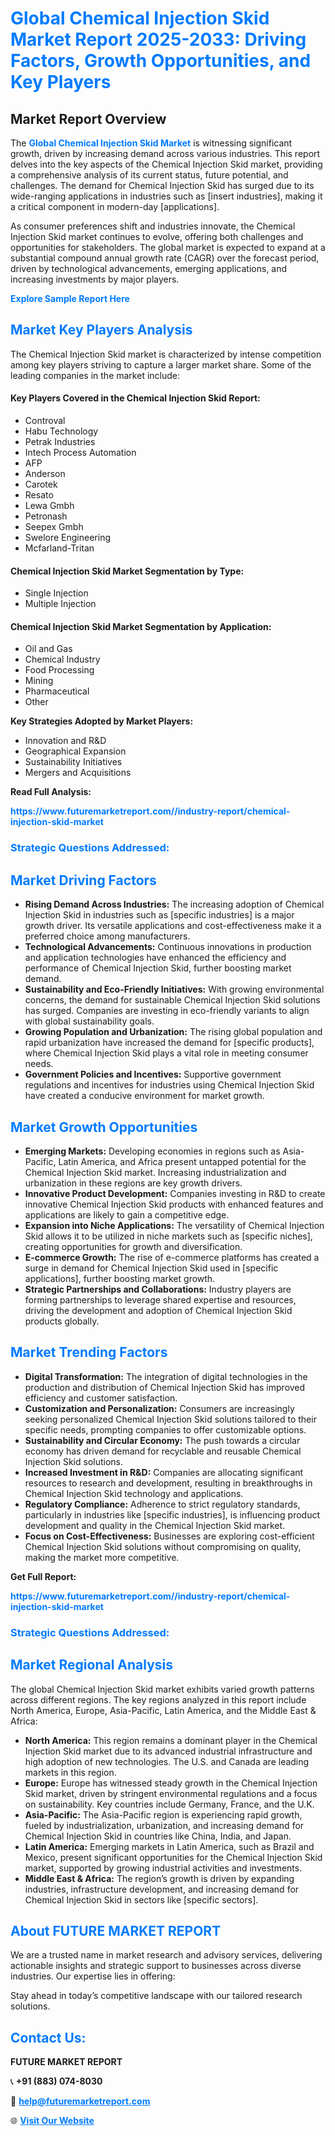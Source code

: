 <h1 style="color: #007BFF;">Global Chemical Injection Skid Market Report 2025-2033: Driving Factors, Growth Opportunities, and Key Players</h1>

<section id="overview">
<h2>Market Report Overview</h2>
<p>The <a href="https://www.futuremarketreport.com//industry-report/chemical-injection-skid-market" style="color: #007BFF; text-decoration: none;"><strong>Global Chemical Injection Skid Market</strong></a> is witnessing significant growth, driven by increasing demand across various industries. This report delves into the key aspects of the Chemical Injection Skid market, providing a comprehensive analysis of its current status, future potential, and challenges. The demand for Chemical Injection Skid has surged due to its wide-ranging applications in industries such as [insert industries], making it a critical component in modern-day [applications].</p>
<p>As consumer preferences shift and industries innovate, the Chemical Injection Skid market continues to evolve, offering both challenges and opportunities for stakeholders. The global market is expected to expand at a substantial compound annual growth rate (CAGR) over the forecast period, driven by technological advancements, emerging applications, and increasing investments by major players.</p>
</section>

<section id="overview">
<p><a href="https://www.futuremarketreport.com//request-sample/reportId=88926" style="color: #007BFF; text-decoration: none;"><strong>Explore Sample Report Here</strong></a></p>
</section>

<section id="key-players">
<h2 style="color: #007BFF;">Market Key Players Analysis</h2>
<p>The Chemical Injection Skid market is characterized by intense competition among key players striving to capture a larger market share. Some of the leading companies in the market include:</p>
<h4>Key Players Covered in the Chemical Injection Skid Report:</h4>
<ul><li>Controval</li><li>Habu Technology</li><li>Petrak Industries</li><li>Intech Process Automation</li><li>AFP</li><li>Anderson</li><li>Carotek</li><li>Resato</li><li>Lewa Gmbh</li><li>Petronash</li><li>Seepex Gmbh</li><li>Swelore Engineering</li><li>Mcfarland-Tritan</li></ul>
<h4>Chemical Injection Skid Market Segmentation by Type:</h4>
<ul><li>Single Injection</li><li>Multiple Injection</li></ul>

<h4>Chemical Injection Skid Market Segmentation by Application:</h4>
<ul><li>Oil and Gas</li><li>Chemical Industry</li><li>Food Processing</li><li>Mining</li><li>Pharmaceutical</li><li>Other</li></ul>
<p><strong>Key Strategies Adopted by Market Players:</strong></p>
<ul>
<li>Innovation and R&D</li>
<li>Geographical Expansion</li>
<li>Sustainability Initiatives</li>
<li>Mergers and Acquisitions</li>
</ul>
</section>

<section>
<p><strong>Read Full Analysis: </strong></p><a href="https://www.futuremarketreport.com//industry-report/chemical-injection-skid-market" style="color: #007BFF; text-decoration: none;"><strong>https://www.futuremarketreport.com//industry-report/chemical-injection-skid-market</strong></a>
<h3 style="color: #007BFF;">Strategic Questions Addressed:</h3>
</section>

<section id="driving-factors">
<h2 style="color: #007BFF;">Market Driving Factors</h2>
<ul>
<li><strong>Rising Demand Across Industries:</strong> The increasing adoption of Chemical Injection Skid in industries such as [specific industries] is a major growth driver. Its versatile applications and cost-effectiveness make it a preferred choice among manufacturers.</li>
<li><strong>Technological Advancements:</strong> Continuous innovations in production and application technologies have enhanced the efficiency and performance of Chemical Injection Skid, further boosting market demand.</li>
<li><strong>Sustainability and Eco-Friendly Initiatives:</strong> With growing environmental concerns, the demand for sustainable Chemical Injection Skid solutions has surged. Companies are investing in eco-friendly variants to align with global sustainability goals.</li>
<li><strong>Growing Population and Urbanization:</strong> The rising global population and rapid urbanization have increased the demand for [specific products], where Chemical Injection Skid plays a vital role in meeting consumer needs.</li>
<li><strong>Government Policies and Incentives:</strong> Supportive government regulations and incentives for industries using Chemical Injection Skid have created a conducive environment for market growth.</li>
</ul>
</section>

<section id="growth-opportunities">
<h2 style="color: #007BFF;">Market Growth Opportunities</h2>
<ul>
<li><strong>Emerging Markets:</strong> Developing economies in regions such as Asia-Pacific, Latin America, and Africa present untapped potential for the Chemical Injection Skid market. Increasing industrialization and urbanization in these regions are key growth drivers.</li>
<li><strong>Innovative Product Development:</strong> Companies investing in R&D to create innovative Chemical Injection Skid products with enhanced features and applications are likely to gain a competitive edge.</li>
<li><strong>Expansion into Niche Applications:</strong> The versatility of Chemical Injection Skid allows it to be utilized in niche markets such as [specific niches], creating opportunities for growth and diversification.</li>
<li><strong>E-commerce Growth:</strong> The rise of e-commerce platforms has created a surge in demand for Chemical Injection Skid used in [specific applications], further boosting market growth.</li>
<li><strong>Strategic Partnerships and Collaborations:</strong> Industry players are forming partnerships to leverage shared expertise and resources, driving the development and adoption of Chemical Injection Skid products globally.</li>
</ul>
</section>

<section id="trending-factors">
<h2 style="color: #007BFF;">Market Trending Factors</h2>
<ul>
<li><strong>Digital Transformation:</strong> The integration of digital technologies in the production and distribution of Chemical Injection Skid has improved efficiency and customer satisfaction.</li>
<li><strong>Customization and Personalization:</strong> Consumers are increasingly seeking personalized Chemical Injection Skid solutions tailored to their specific needs, prompting companies to offer customizable options.</li>
<li><strong>Sustainability and Circular Economy:</strong> The push towards a circular economy has driven demand for recyclable and reusable Chemical Injection Skid solutions.</li>
<li><strong>Increased Investment in R&D:</strong> Companies are allocating significant resources to research and development, resulting in breakthroughs in Chemical Injection Skid technology and applications.</li>
<li><strong>Regulatory Compliance:</strong> Adherence to strict regulatory standards, particularly in industries like [specific industries], is influencing product development and quality in the Chemical Injection Skid market.</li>
<li><strong>Focus on Cost-Effectiveness:</strong> Businesses are exploring cost-efficient Chemical Injection Skid solutions without compromising on quality, making the market more competitive.</li>
</ul>
</section>

<section>
<p><strong>Get Full Report: </strong></p><a href="https://www.futuremarketreport.com//industry-report/chemical-injection-skid-market" style="color: #007BFF; text-decoration: none;"><strong>https://www.futuremarketreport.com//industry-report/chemical-injection-skid-market</strong></a>
<h3 style="color: #007BFF;">Strategic Questions Addressed:</h3>
</section>


<section id="regional-analysis">
<h2 style="color: #007BFF;">Market Regional Analysis</h2>
<p>The global Chemical Injection Skid market exhibits varied growth patterns across different regions. The key regions analyzed in this report include North America, Europe, Asia-Pacific, Latin America, and the Middle East & Africa:</p>
<ul>
<li><strong>North America:</strong> This region remains a dominant player in the Chemical Injection Skid market due to its advanced industrial infrastructure and high adoption of new technologies. The U.S. and Canada are leading markets in this region.</li>
<li><strong>Europe:</strong> Europe has witnessed steady growth in the Chemical Injection Skid market, driven by stringent environmental regulations and a focus on sustainability. Key countries include Germany, France, and the U.K.</li>
<li><strong>Asia-Pacific:</strong> The Asia-Pacific region is experiencing rapid growth, fueled by industrialization, urbanization, and increasing demand for Chemical Injection Skid in countries like China, India, and Japan.</li>
<li><strong>Latin America:</strong> Emerging markets in Latin America, such as Brazil and Mexico, present significant opportunities for the Chemical Injection Skid market, supported by growing industrial activities and investments.</li>
<li><strong>Middle East & Africa:</strong> The region’s growth is driven by expanding industries, infrastructure development, and increasing demand for Chemical Injection Skid in sectors like [specific sectors].</li>
</ul>
</section>

<footer>
<h2 style="color: #007BFF;">About FUTURE MARKET REPORT</h2>
<p>We are a trusted name in market research and advisory services, delivering actionable insights and strategic support to businesses across diverse industries. Our expertise lies in offering:</p>

<p>Stay ahead in today’s competitive landscape with our tailored research solutions.</p>

<h2 style="color: #007BFF;">Contact Us:</h2>
<p><strong>FUTURE MARKET REPORT</strong></p>
<p>📞 <strong>+91 (883) 074-8030</strong></p>
<p>📧 <strong><a href="mailto:help@futuremarketreport.com" style="color: #007BFF;">help@futuremarketreport.com</a></strong></p>
<p>🌐 <strong><a href="https://www.futuremarketreport.com/" style="color: #007BFF;">Visit Our Website</a></strong></p>
</footer>